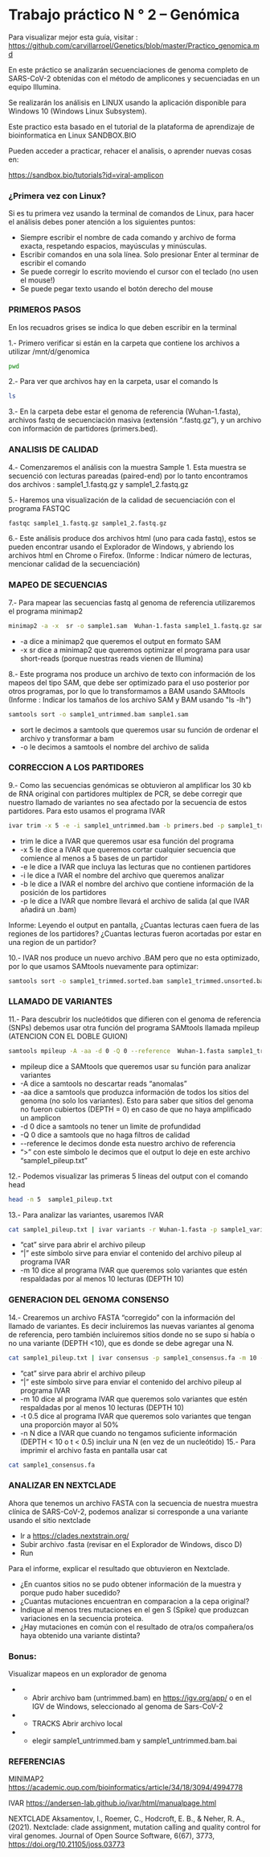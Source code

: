 # Trabajo práctico N ° 2 – Genómica

Para visualizar mejor esta guía, visitar :
https://github.com/carvillarroel/Genetics/blob/master/Practico_genomica.md

En este práctico se analizarán secuenciaciones de genoma completo de SARS-CoV-2 obtenidas con el método de amplicones y secuenciadas en un equipo Illumina. 

Se realizarán los análisis en LINUX usando la aplicación disponible para Windows 10 (Windows Linux Subsystem).

Este practico esta basado en el tutorial de la plataforma de aprendizaje de bioinformatica en Linux SANDBOX.BIO

Pueden acceder a practicar, rehacer el analisis, o aprender nuevas cosas en:

https://sandbox.bio/tutorials?id=viral-amplicon

### ¿Primera vez con Linux?
 Si es tu primera vez usando la terminal de comandos de Linux, para hacer el análisis debes poner atención a los siguientes puntos:
- Siempre escribir el nombre de cada comando y archivo de forma exacta, respetando espacios, mayúsculas y minúsculas.
- Escribir comandos en una sola línea. Solo presionar Enter al terminar de escribir el comando
- Se puede corregir lo escrito moviendo el cursor con el teclado (no usen el mouse!)
- Se puede pegar texto usando el botón derecho del mouse

### PRIMEROS PASOS
En los recuadros grises se indica lo que deben escribir en la terminal

1.-  Primero verificar si están en la carpeta que contiene los archivos a utilizar /mnt/d/genomica

```bash
pwd
```

2.- Para ver que archivos hay en la carpeta, usar el comando ls
```bash
ls
```

3.- En la carpeta debe estar el genoma de referencia (Wuhan-1.fasta), archivos fastq de secuenciación masiva (extensión “.fastq.gz”), y un archivo con información de partidores (primers.bed).
### ANALISIS DE CALIDAD
4.- Comenzaremos el análisis con la muestra Sample 1. Esta muestra se secuenció con lecturas pareadas (paired-end) por lo tanto encontramos dos archivos : sample1_1.fastq.gz y sample1_2.fastq.gz

5.- Haremos una visualización de la calidad de secuenciación con el programa FASTQC
```bash
fastqc sample1_1.fastq.gz sample1_2.fastq.gz
```
6.- Este análisis produce dos archivos html (uno para cada fastq), estos se pueden encontrar usando el Explorador de Windows, y abriendo los archivos html en Chrome o Firefox. (Informe : Indicar número de lecturas, mencionar calidad de la secuenciación)
### MAPEO DE SECUENCIAS
 7.- Para mapear las secuencias fastq al genoma de referencia utilizaremos el programa minimap2
```bash
minimap2 -a -x  sr -o sample1.sam  Wuhan-1.fasta sample1_1.fastq.gz sample1_2.fastq.gz
```
* -a dice a minimap2 que queremos el output en formato SAM
* -x sr dice a minimap2 que queremos optimizar el programa para usar short-reads (porque nuestras reads vienen de Illumina)

8.- Este programa nos produce un archivo de texto con información de los mapeos del tipo SAM, que debe ser optimizado para el uso posterior por otros programas, por lo que lo transformamos a BAM usando SAMtools (Informe : Indicar los tamaños de los archivo SAM y BAM usando "ls -lh")
```bash
samtools sort -o sample1_untrimmed.bam sample1.sam
```
* sort le decimos a samtools que queremos usar su función de ordenar el archivo y transformar a bam
* -o le decimos a samtools el nombre del archivo de salida
### CORRECCION A LOS PARTIDORES 
9.- Como las secuencias genómicas se obtuvieron al amplificar los 30 kb de RNA original con partidores multiplex de PCR, se debe corregir que nuestro llamado de variantes no sea afectado por la secuencia de estos partidores. Para esto usamos el programa IVAR
```bash
ivar trim -x 5 -e -i sample1_untrimmed.bam -b primers.bed -p sample1_trimmed.unsorted
```
* trim le dice a IVAR que queremos usar esa función del programa
* -x 5 le dice a IVAR que queremos cortar cualquier secuencia que comience al menos a 5 bases de un partidor 
* -e le dice a IVAR que incluya las lecturas que no contienen partidores
* -i le dice a IVAR el nombre del archivo que queremos analizar
* -b le dice a IVAR el nombre del archivo que contiene información de la posición de los partidores
* -p  le dice a IVAR que nombre llevará el archivo de salida  (al que IVAR añadirá un .bam)

Informe:
Leyendo el output en pantalla, ¿Cuantas lecturas caen fuera de las regiones de los partidores? ¿Cuantas lecturas fueron acortadas por estar en una region de un partidor?

10.- IVAR nos produce un nuevo archivo .BAM pero que no esta optimizado, por lo que usamos SAMtools nuevamente para optimizar:
```bash
samtools sort -o sample1_trimmed.sorted.bam sample1_trimmed.unsorted.bam
```

### LLAMADO DE VARIANTES
11.- Para descubrir los nucleótidos que difieren con el genoma de referencia (SNPs) debemos usar otra función del programa SAMtools llamada mpileup (ATENCION CON EL DOBLE GUION)
```bash
samtools mpileup -A -aa -d 0 -Q 0 --reference  Wuhan-1.fasta sample1_trimmed.sorted.bam > sample1_pileup.txt
```
* mpileup dice a SAMtools que queremos usar su función para analizar variantes
* -A dice a samtools no descartar reads “anomalas”
* -aa dice a samtools que produzca información de todos los sitios del genoma (no solo los variantes). Esto para saber que sitios del genoma no fueron cubiertos (DEPTH = 0) en caso de que no haya amplificado un amplicon
* -d 0 dice a samtools no tener un limite de profundidad 
* -Q 0 dice  a samtools que no haga filtros de calidad 
* --reference le decimos donde esta nuestro archivo de referencia
* “>” con este símbolo le decimos que el output lo deje en este archivo “sample1_pileup.txt”

12.- Podemos visualizar las primeras 5 líneas del output con el comando head
```bash
head -n 5  sample1_pileup.txt
```

13.- Para analizar las variantes, usaremos IVAR 
```bash
cat sample1_pileup.txt | ivar variants -r Wuhan-1.fasta -p sample1_variants.tsv -m 10
```
* “cat” sirve para abrir el archivo pileup 
* “|” este símbolo sirve para enviar el contenido del archivo pileup al programa IVAR
* -m 10 dice al programa IVAR que queremos solo variantes que estén respaldadas por al menos 10 lecturas (DEPTH 10)

### GENERACION DEL GENOMA CONSENSO

14.- Crearemos un archivo FASTA “corregido” con la información del llamado de variantes. Es decir incluiremos las nuevas variantes al genoma de referencia, pero también incluiremos sitios donde no se supo si había o no una variante (DEPTH <10), que es donde se debe agregar una N.
```bash
cat sample1_pileup.txt | ivar consensus -p sample1_consensus.fa -m 10 -t 0.5 -n N
```
* “cat” sirve para abrir el archivo pileup 
* “|” este símbolo sirve para enviar el contenido del archivo pileup al programa IVAR
* -m 10 dice al programa IVAR que queremos solo variantes que estén respaldadas por al menos 10 lecturas (DEPTH 10)
* -t 0.5 dice al programa IVAR que queremos solo variantes que tengan una proporción mayor al 50%
* -n N dice a IVAR que cuando no tengamos suficiente información (DEPTH < 10 o t < 0.5) incluir una N (en vez de un nucleótido)
15.- Para imprimir el archivo fasta en pantalla usar cat
```bash
cat sample1_consensus.fa
```

### ANALIZAR EN NEXTCLADE
Ahora que tenemos un archivo FASTA con la secuencia de nuestra muestra clínica de SARS-CoV-2, podemos analizar si corresponde a una variante usando el sitio nextclade
* Ir a https://clades.nextstrain.org/
* Subir archivo .fasta (revisar en el Explorador de Windows, disco D)
* Run

Para el informe, explicar el resultado que obtuvieron en Nextclade. 
* ¿En cuantos sitios no se pudo obtener información de la muestra y porque pudo haber sucedido? 
* ¿Cuantas mutaciones encuentran en comparacion a la cepa original? 
* Indique al menos tres mutaciones en el gen S (Spike) que produzcan variaciones en la secuencia proteica. 
* ¿Hay mutaciones en común con el resultado de otra/os compañera/os haya obtenido una variante distinta?


### Bonus:
Visualizar mapeos en un explorador de genoma

+ + Abrir archivo bam (untrimmed.bam) en https://igv.org/app/ o en el IGV de Windows, seleccionado al genoma de Sars-CoV-2
+ + TRACKS Abrir archivo local
+ + elegir sample1_untrimmed.bam y sample1_untrimmed.bam.bai




### REFERENCIAS 

MINIMAP2
https://academic.oup.com/bioinformatics/article/34/18/3094/4994778

IVAR
https://andersen-lab.github.io/ivar/html/manualpage.html

NEXTCLADE
Aksamentov, I., Roemer, C., Hodcroft, E. B., & Neher, R. A., (2021). Nextclade: clade assignment, mutation calling and quality control for viral genomes. Journal of Open Source Software, 6(67), 3773, https://doi.org/10.21105/joss.03773


